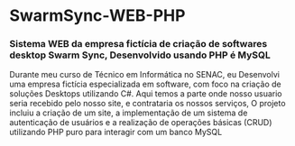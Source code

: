 # SwarmSync-WEB-PHP
### Sistema WEB da empresa fictícia de criação de softwares desktop Swarm Sync, Desenvolvido usando PHP é MySQL
Durante meu curso de Técnico em Informática no SENAC, eu Desenvolvi uma empresa fictícia especializada em software, com foco na criação de soluções Desktops utilizando C#. Aqui temos a parte onde nosso usuario seria recebido pelo nosso site, e contrataria os nossos serviços, O projeto incluiu a criação de um site, a implementação de um sistema de autenticação de usuários e a realização de operações básicas (CRUD) utilizando PHP puro para interagir com um banco MySQL
